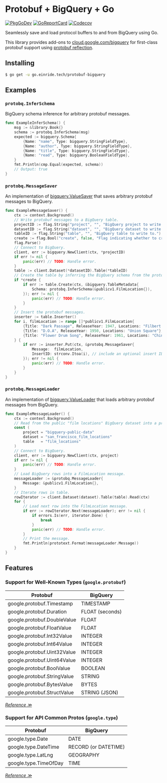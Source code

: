 # Protobuf + BigQuery + Go

[![PkgGoDev][pkg-badge]][pkg]
[![GoReportCard][report-badge]][report]
[![Codecov][codecov-badge]][codecov]

[pkg-badge]: https://pkg.go.dev/badge/go.einride.tech/protobuf-bigquery
[pkg]: https://pkg.go.dev/go.einride.tech/protobuf-bigquery
[report-badge]: https://goreportcard.com/badge/go.einride.tech/protobuf-bigquery
[report]: https://goreportcard.com/report/go.einride.tech/protobuf-bigquery
[codecov-badge]: https://codecov.io/gh/einride/protobuf-bigquery-go/branch/master/graph/badge.svg
[codecov]: https://codecov.io/gh/einride/protobuf-bigquery-go

Seamlessly save and load protocol buffers to and from BigQuery using Go.

This library provides add-ons to
[cloud.google.com/bigquery][google-cloud-go-bigquery] for first-class
protobuf support using [protobuf reflection][protobuf-apiv2].

[google-cloud-go-bigquery]: https://pkg.go.dev/cloud.google.com/go/bigquery
[protobuf-apiv2]: https://blog.golang.org/protobuf-apiv2

## Installing

```bash
$ go get -u go.einride.tech/protobuf-bigquery
```

## Examples

### `protobq.InferSchema`

BigQuery schema inference for arbitrary protobuf messages.

```go
func ExampleInferSchema() {
	msg := &library.Book{}
	schema := protobq.InferSchema(msg)
	expected := bigquery.Schema{
		{Name: "name", Type: bigquery.StringFieldType},
		{Name: "author", Type: bigquery.StringFieldType},
		{Name: "title", Type: bigquery.StringFieldType},
		{Name: "read", Type: bigquery.BooleanFieldType},
	}
	fmt.Println(cmp.Equal(expected, schema))
	// Output: true
}
```

### `protobq.MessageSaver`

An implementation of [bigquery.ValueSaver][valuesaver] that saves
arbitrary protobuf messages to BigQuery.

[valuesaver]: https://pkg.go.dev/cloud.google.com/go/bigquery#ValueSaver

```go
func ExampleMessageSaver() {
	ctx := context.Background()
	// Write protobuf messages to a BigQuery table.
	projectID := flag.String("project", "", "BigQuery project to write to.")
	datasetID := flag.String("dataset", "", "BigQuery dataset to write to.")
	tableID := flag.String("table", "", "BigQuery table to write to.")
	create := flag.Bool("create", false, "Flag indicating whether to create the table.")
	flag.Parse()
	// Connect to BigQuery.
	client, err := bigquery.NewClient(ctx, *projectID)
	if err != nil {
		panic(err) // TODO: Handle error.
	}
	table := client.Dataset(*datasetID).Table(*tableID)
	// Create the table by inferring the BigQuery schema from the protobuf schema.
	if *create {
		if err := table.Create(ctx, &bigquery.TableMetadata{
			Schema: protobq.InferSchema(&publicv1.FilmLocation{}),
		}); err != nil {
			panic(err) // TODO: Handle error.
		}
	}
	// Insert the protobuf messages.
	inserter := table.Inserter()
	for i, filmLocation := range []*publicv1.FilmLocation{
		{Title: "Dark Passage", ReleaseYear: 1947, Locations: "Filbert Steps"},
		{Title: "D.O.A", ReleaseYear: 1950, Locations: "Union Square"},
		{Title: "Flower Drum Song", ReleaseYear: 1961, Locations: "Chinatown"},
	} {
		if err := inserter.Put(ctx, &protobq.MessageSaver{
			Message:  filmLocation,
			InsertID: strconv.Itoa(i), // include an optional insert ID
		}); err != nil {
			panic(err) // TODO: Handle error.
		}
	}
}
```

### `protobq.MessageLoader`

An implementation of [bigquery.ValueLoader][valueloader] that loads
arbitrary protobuf messages from BigQuery.

[valueloader]: https://pkg.go.dev/cloud.google.com/go/bigquery#ValueLoader

```go
func ExampleMessageLoader() {
	ctx := context.Background()
	// Read from the public "film locations" BigQuery dataset into a proto message.
	const (
		project = "bigquery-public-data"
		dataset = "san_francisco_film_locations"
		table   = "film_locations"
	)
	// Connect to BigQuery.
	client, err := bigquery.NewClient(ctx, project)
	if err != nil {
		panic(err) // TODO: Handle error.
	}
	// Load BigQuery rows into a FilmLocation message.
	messageLoader := &protobq.MessageLoader{
		Message: &publicv1.FilmLocation{},
	}
	// Iterate rows in table.
	rowIterator := client.Dataset(dataset).Table(table).Read(ctx)
	for {
		// Load next row into the FilmLocation message.
		if err := rowIterator.Next(messageLoader); err != nil {
			if errors.Is(err, iterator.Done) {
				break
			}
			panic(err) // TODO: Handle error.
		}
		// Print the message.
		fmt.Println(prototext.Format(messageLoader.Message))
	}
}
```

## Features

### Support for Well-Known Types (`google.protobuf`)

| Protobuf                    | BigQuery        |
| --------------------------- | --------------- |
| google.protobuf.Timestamp   | TIMESTAMP       |
| google.protobuf.Duration    | FLOAT (seconds) |
| google.protobuf.DoubleValue | FLOAT           |
| google.protobuf.FloatValue  | FLOAT           |
| google.protobuf.Int32Value  | INTEGER         |
| google.protobuf.Int64Value  | INTEGER         |
| google.protobuf.Uint32Value | INTEGER         |
| google.protobuf.Uint64Value | INTEGER         |
| google.protobuf.BoolValue   | BOOLEAN         |
| google.protobuf.StringValue | STRING          |
| google.protobuf.BytesValue  | BYTES           |
| google.protobuf.StructValue | STRING (JSON)   |

_[Reference ≫][well-known-types]_

[well-known-types]: https://developers.google.com/protocol-buffers/docs/reference/google.protobuf

### Support for API Common Protos (`google.type`)

| Protobuf              | BigQuery             |
| --------------------- | -------------------- |
| google.type.Date      | DATE                 |
| google.type.DateTime  | RECORD (or DATETIME) |
| google.type.LatLng    | GEOGRAPHY            |
| google.type.TimeOfDay | TIME                 |

_[Reference ≫][api-common-protos]_

[api-common-protos]: https://github.com/googleapis/api-common-protos
